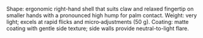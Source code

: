 Shape: ergonomic right-hand shell that suits claw and relaxed fingertip on smaller hands with a pronounced high hump for palm contact.
Weight: very light; excels at rapid flicks and micro‑adjustments (50 g).
Coating: matte coating with gentle side texture; side walls provide neutral-to-light flare.
